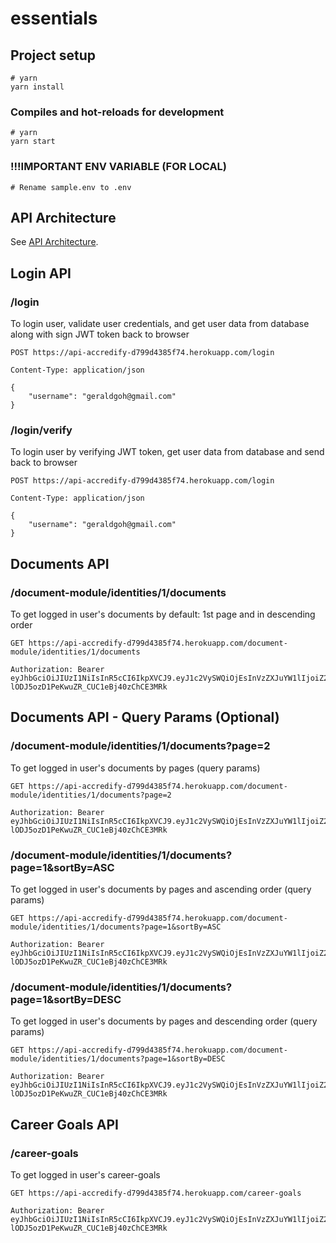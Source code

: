 # essentials

## Project setup

```
# yarn
yarn install
```

### Compiles and hot-reloads for development

```
# yarn
yarn start
```

### !!!IMPORTANT ENV VARIABLE (FOR LOCAL)

```
# Rename sample.env to .env
```

## API Architecture

See [API Architecture](https://miro.com/app/board/uXjVM6G5dI4=/?share_link_id=800805685663).

## Login API

### /login

To login user, validate user credentials, and get user data from database along with sign JWT token back to browser

```
POST https://api-accredify-d799d4385f74.herokuapp.com/login

Content-Type: application/json

{
    "username": "geraldgoh@gmail.com"
}
```

### /login/verify

To login user by verifying JWT token, get user data from database and send back to browser

```
POST https://api-accredify-d799d4385f74.herokuapp.com/login

Content-Type: application/json

{
    "username": "geraldgoh@gmail.com"
}
```

## Documents API

### /document-module/identities/1/documents

To get logged in user's documents by default: 1st page and in descending order

```
GET https://api-accredify-d799d4385f74.herokuapp.com/document-module/identities/1/documents

Authorization: Bearer eyJhbGciOiJIUzI1NiIsInR5cCI6IkpXVCJ9.eyJ1c2VySWQiOjEsInVzZXJuYW1lIjoiZ2VyYWxkZ29oQGdtYWlsLmNvbSIsImlhdCI6MTY4ODExODc2MX0.gAkICAZ-lODJ5ozD1PeKwuZR_CUC1eBj40zChCE3MRk

```

## Documents API - Query Params (Optional)

### /document-module/identities/1/documents?page=2

To get logged in user's documents by pages (query params)

```
GET https://api-accredify-d799d4385f74.herokuapp.com/document-module/identities/1/documents?page=2

Authorization: Bearer eyJhbGciOiJIUzI1NiIsInR5cCI6IkpXVCJ9.eyJ1c2VySWQiOjEsInVzZXJuYW1lIjoiZ2VyYWxkZ29oQGdtYWlsLmNvbSIsImlhdCI6MTY4ODExODc2MX0.gAkICAZ-lODJ5ozD1PeKwuZR_CUC1eBj40zChCE3MRk
```

### /document-module/identities/1/documents?page=1&sortBy=ASC

To get logged in user's documents by pages and ascending order (query params)

```
GET https://api-accredify-d799d4385f74.herokuapp.com/document-module/identities/1/documents?page=1&sortBy=ASC

Authorization: Bearer eyJhbGciOiJIUzI1NiIsInR5cCI6IkpXVCJ9.eyJ1c2VySWQiOjEsInVzZXJuYW1lIjoiZ2VyYWxkZ29oQGdtYWlsLmNvbSIsImlhdCI6MTY4ODExODc2MX0.gAkICAZ-lODJ5ozD1PeKwuZR_CUC1eBj40zChCE3MRk

```

### /document-module/identities/1/documents?page=1&sortBy=DESC

To get logged in user's documents by pages and descending order (query params)

```
GET https://api-accredify-d799d4385f74.herokuapp.com/document-module/identities/1/documents?page=1&sortBy=DESC

Authorization: Bearer eyJhbGciOiJIUzI1NiIsInR5cCI6IkpXVCJ9.eyJ1c2VySWQiOjEsInVzZXJuYW1lIjoiZ2VyYWxkZ29oQGdtYWlsLmNvbSIsImlhdCI6MTY4ODExODc2MX0.gAkICAZ-lODJ5ozD1PeKwuZR_CUC1eBj40zChCE3MRk

```

## Career Goals API

### /career-goals

To get logged in user's career-goals

```
GET https://api-accredify-d799d4385f74.herokuapp.com/career-goals

Authorization: Bearer eyJhbGciOiJIUzI1NiIsInR5cCI6IkpXVCJ9.eyJ1c2VySWQiOjEsInVzZXJuYW1lIjoiZ2VyYWxkZ29oQGdtYWlsLmNvbSIsImlhdCI6MTY4ODExODc2MX0.gAkICAZ-lODJ5ozD1PeKwuZR_CUC1eBj40zChCE3MRk
```
